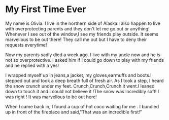 # My First Time Ever
My name is Olivia. I live in the northern side of Alaska.I also happen to live with overprotecting parents and they don't let me go out or anything! Whenever I see out of the window,I see 
 my friends play outside. It seems marvellous to be out there! They call me out but I have to deny their requests everytime!
 
 Now my parents sadly died a week ago. I live with my uncle now and he is not so overprotective. I asked him if I could go down to play with my friends and he replied with a yes!
 
 I wrapped myself up in jeans,a jacket, my gloves,earmuffs and boots.I stepped out and took a deep breath full of fresh air. As I took a step, I heard the snow crunch under my feet. Crunch,Crunch,Crunch it went.I leaned down to touch it and I could not believe it !The snow was incredibly soft! I was right ! It was marvellous to be out here!
 
 When I came back in, I found a cup of hot coco waiting for me . I bundled up in front of the fireplace and said,"That was an incredible first!"
